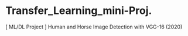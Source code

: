 # Transfer_Learning_mini-Proj.
[ ML/DL Project ] Human and Horse Image Detection with VGG-16 (2020)

